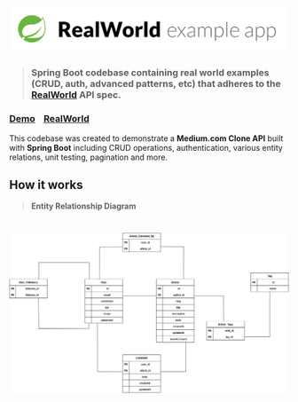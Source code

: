 # ![RealWorld Example App](logo.png)

> ### Spring Boot codebase containing real world examples (CRUD, auth, advanced patterns, etc) that adheres to the [RealWorld](https://realworld-docs.netlify.app/docs/specs/backend-specs/endpoints) API spec.


### [Demo](https://demo.realworld.io/)&nbsp;&nbsp;&nbsp;&nbsp;[RealWorld](https://github.com/gothinkster/realworld)


This codebase was created to demonstrate a **Medium.com Clone API** built with **Spring Boot** including CRUD operations, authentication, various entity relations, unit testing, pagination and more.

## How it works

>  **Entity Relationship Diagram**

# ![RealWorld Example App](diagram.png)

